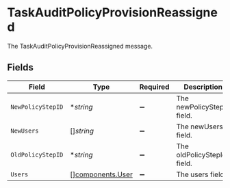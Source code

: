# TaskAuditPolicyProvisionReassigned

The TaskAuditPolicyProvisionReassigned message.


## Fields

| Field                                                | Type                                                 | Required                                             | Description                                          |
| ---------------------------------------------------- | ---------------------------------------------------- | ---------------------------------------------------- | ---------------------------------------------------- |
| `NewPolicyStepID`                                    | **string*                                            | :heavy_minus_sign:                                   | The newPolicyStepId field.                           |
| `NewUsers`                                           | []*string*                                           | :heavy_minus_sign:                                   | The newUsers field.                                  |
| `OldPolicyStepID`                                    | **string*                                            | :heavy_minus_sign:                                   | The oldPolicyStepId field.                           |
| `Users`                                              | [][components.User](../../models/components/user.md) | :heavy_minus_sign:                                   | The users field.                                     |